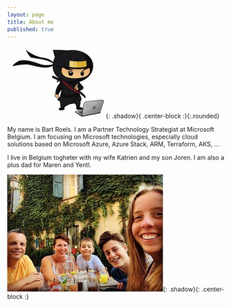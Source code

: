 ```yaml
---
layout: page
title: About me
published: true
---
```

![AzureNinjaCatLogo](img/AzureNinjaCatLogo.jpg){: .shadow}{ .center-block :}{:.rounded}


My name is Bart Roels. 
I am a Partner Technology Strategist at Microsoft Belgium.
I am focusing on Microsoft technologies, especially cloud solutions based on Microsoft Azure, Azure Stack, ARM, Terraform, AKS, ...

I live in Belgium togheter with my wife Katrien and my son Joren. I am also a plus dad for Maren and Yentl.

![Image of my family](img/myfamily.jpg){: .shadow}{: .center-block :}
